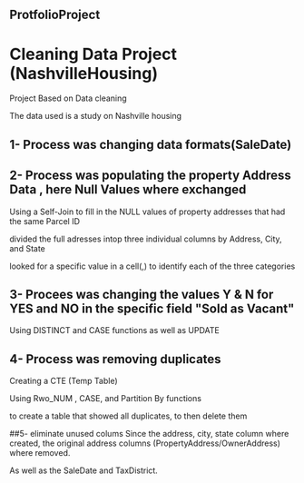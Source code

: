 ## ProtfolioProject
# Cleaning Data Project (NashvilleHousing)


Project Based on Data cleaning

The data used is a study on Nashville housing

## 1- Process was changing data formats(SaleDate)

## 2- Process was populating the property Address Data , here  Null Values where exchanged

Using a Self-Join to fill in the NULL values of property addresses that had the same Parcel ID

divided the full adresses intop three individual columns by Address, City, and State

 looked for a specific value in a cell(,) to identify each of the three categories
 
 ## 3- Procees was changing the values Y & N for YES and NO in the specific field "Sold as Vacant"
 
 Using DISTINCT and CASE functions as well as UPDATE
 
 ## 4- Process was removing duplicates
 
 Creating  a CTE (Temp Table)
 
 Using Rwo_NUM , CASE, and Partition By functions
 
 to create a table that showed all duplicates, to then delete them
 
 ##5- eliminate unused colums
 Since the address, city, state column where created, the original address columns (PropertyAddress/OwnerAddress) where removed.
 
 As well as the SaleDate and TaxDistrict.
